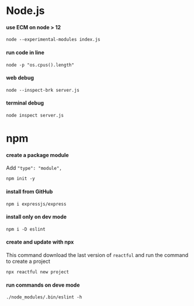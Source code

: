 # Node.js

#### use ECM on node > 12

```
node --experimental-modules index.js
```

#### run code in line

```
node -p "os.cpus().length"
```

#### web debug

```
node --inspect-brk server.js
```

#### terminal debug

```
node inspect server.js
```

# npm

#### create a package module

Add `"type": "module",`
```
npm init -y
```

#### install from GitHub

```
npm i expressjs/express
```

#### install only on dev mode

```
npm i -D eslint
```

#### create and update with npx

This command download the last version of `reactful` and run the command to create a project
```
npx reactful new project
```

#### run commands on deve mode

```
./node_modules/.bin/eslint -h
```